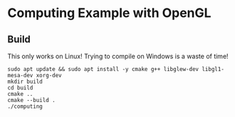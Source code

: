 # Computing Example with OpenGL

## Build

This only works on Linux! Trying to compile on Windows is a waste of time!

```
sudo apt update && sudo apt install -y cmake g++ libglew-dev libgl1-mesa-dev xorg-dev
mkdir build
cd build
cmake ..
cmake --build .
./computing
```
